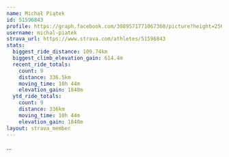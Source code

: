 ```yaml
---
name: Michał Piątek
id: 51596843
profile: https://graph.facebook.com/3089571771067360/picture?height=256&width=256
username: michal-piatek
strava_url: https://www.strava.com/athletes/51596843
stats:
  biggest_ride_distance: 109.74km
  biggest_climb_elevation_gain: 614.4m
  recent_ride_totals:
    count: 9
    distance: 336.5km
    moving_time: 10h 44m
    elevation_gain: 1848m
  ytd_ride_totals:
    count: 9
    distance: 336km
    moving_time: 10h 44m
    elevation_gain: 1848m
layout: strava_member
--- 
```

...
